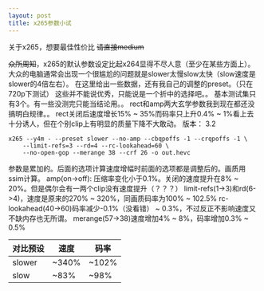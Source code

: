 ```yaml
---
layout: post
title: x265参数小试
---
```


关于x265，想要最佳性价比 ~~请直接medium~~

~~众所周知~~，x265的默认参数设定比起x264显得不尽人意（至少在某些方面上）。
大众的电脑通常会出现一个很尴尬的问题就是slower太慢slow太快（slow速度是slower的4倍左右）。
在这里给出一些数据，还有我自己的调整的preset。（只在720p下测试）
这些并不能说优秀，只能说是一个折中的选择吧。。
基本测试集只有3个。有一些没测完只能当结论用。。
rect和amp两大玄学参数我到现在都还没搞明白规律。。
rect关闭后速度增长15% ~ 35%而码率只上升0.4% ~ 1%看上去十分诱人，但在个别clip上有明显的质量下降不大敢动。
版本： 3.2


```
x265 --y4m - --preset slower --no-amp --cbqpoffs -1 --crqpoffs -1 \
    --limit-refs=3 --rd=4 --rc-lookahead=60 \
    --no-open-gop --merange 38 --crf 26 -o out.hevc
```

参数是累加的。后面的选项计算速度增幅时前面的选项都是调整后的。画质用ssim计算。
amp(on->off): 压缩率变化小于0.1%。关闭的速度提升在8% ~ 20%。但是偶尔会有一两个clip没有速度提升（？？？）
limit-refs(1->3)和rd(6->4)，速度是原来的270% ~ 320%，同画质码率为100% ~ 102.5%
rc-lookahead(40->60)码率减少-0.1%（没看错） ~ 0.3%，不过反正不影响速度又不缺内存也无所谓。
merange(57->38)速度增加4% ~ 8%，码率增加0.3% ~ 0.5%

对比预设 | 速度 | 码率
-|-|-
slower | ~340% | ~102%
slow | ~83% | ~98%
